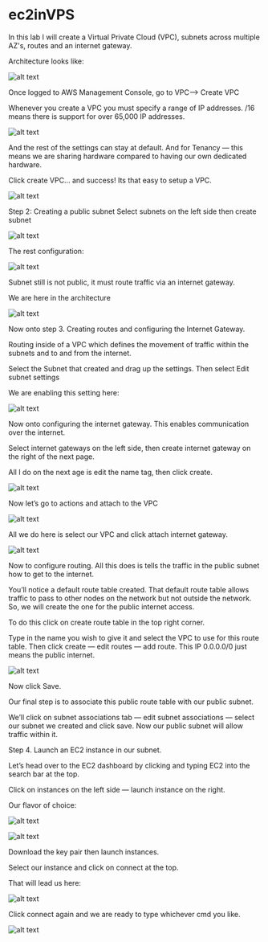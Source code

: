 # ec2inVPS

In this lab I will create a Virtual Private Cloud (VPC), subnets across multiple AZ's, routes and an internet gateway.

Architecture looks like:

![alt text](/assets/architecture.png)

Once logged to AWS Management Console, go to VPC--> Create VPC

Whenever you create a VPC you must specify a range of IP addresses. /16 means there is support for over 65,000 IP addresses.

![alt text](/assets/vpc1.png)

And the rest of the settings can stay at default.
And for Tenancy — this means we are sharing hardware compared to having our own dedicated hardware.

Click create VPC… and success! Its that easy to setup a VPC.

![alt text](/assets/vpc2.png)

Step 2: Creating a public subnet
Select subnets on the left side then create subnet

![alt text](/assets/vpc3.png)

The rest configuration:

![alt text](/assets/vpc4.png)

Subnet still is not public, it must route traffic via an internet gateway.

We are here in the architecture

![alt text](/assets/arch1.webp)

Now onto step 3. Creating routes and configuring the Internet Gateway.

Routing inside of a VPC which defines the movement of traffic within the subnets and to and from the internet.

Select the Subnet that  created and drag up the settings. Then select Edit subnet settings

We are enabling this setting here:

![alt text](/assets/vpc4.webp)

Now onto configuring the internet gateway. This enables communication over the internet.

Select internet gateways on the left side, then create internet gateway on the right of the next page.

All I do on the next age is edit the name tag, then click create.

![alt text](/assets/vpc5.png)

Now let’s go to actions and attach to the VPC

![alt text](/assets/vpc6.webp)

All we do here is select our VPC and click attach internet gateway.

![alt text](/assets/vpc7.webp)

Now to configure routing. All this does is tells the traffic in the public subnet how to get to the internet.

You’ll notice a default route table created. That default route table allows traffic to pass to other nodes on the network but not outside the network. So, we will create the one for the public internet access.

To do this click on create route table in the top right corner.

Type in the name you wish to give it and select the VPC to use for this route table. Then click create — edit routes — add route.
This IP 0.0.0.0/0 just means the public internet.

![alt text](/assets/vpc8.webp)

Now click Save.

Our final step is to associate this public route table with our public subnet.

We’ll click on subnet associations tab — edit subnet associations — select our subnet we created and click save. Now our public subnet will allow traffic within it.

Step 4. Launch an EC2 instance in our subnet.

Let’s head over to the EC2 dashboard by clicking and typing EC2 into the search bar at the top.

Click on instances on the left side — launch instance on the right.

Our flavor of choice:

![alt text](/assets/vpc9.webp)

![alt text](/assets/vpc10.webp)

Download the key pair then launch instances.

Select our instance and click on connect at the top.

That will lead us here:


![alt text](/assets/vpc11.webp)

Click connect again and we are ready to type whichever cmd you like.

![alt text](/assets/vpc12.webp)